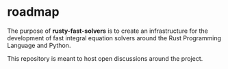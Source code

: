 # roadmap

The purpose of **rusty-fast-solvers** is to create an infrastructure for the development of fast integral
equation solvers around the Rust Programming Language and Python.

This repository is meant to host open discussions around the project.
